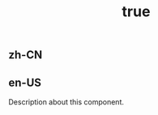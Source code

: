 ﻿---
order: 0
title:
  zh-CN: 散点图
  en-US: Scatter Chart
---

## zh-CN



## en-US

Description about this component.